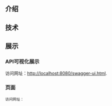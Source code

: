## 介绍


## 技术


## 展示
### API可视化展示
   访问网址：[http://localhost:8080/swagger-ui.html](http://localhost:8080/swagger-ui.html). 

### 页面  
    访问网址：